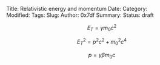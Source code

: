 Title: Relativistic energy and momentum
Date: 
Category:  
Modified: 
Tags: 
Slug: 
Author: 0x7df
Summary: 
Status: draft

$$ E_T = \gamma m_0 c^2 $$

$$ E_T^2 = p^2 c^2 + m_0^2 c^4 $$

$$ p = \gamma \beta m_0 c $$
